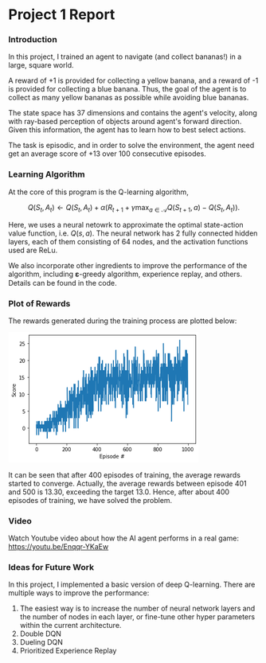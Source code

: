 # Project 1 Report

### Introduction

In this project, I trained an agent to navigate (and collect bananas!) in a large, square world.  

A reward of +1 is provided for collecting a yellow banana, and a reward of -1 is provided for collecting a blue banana. Thus, the goal of the agent is to collect as many yellow bananas as possible while avoiding blue bananas.  

The state space has 37 dimensions and contains the agent's velocity, along with ray-based perception of objects around agent's forward direction. Given this information, the agent has to learn how to best select actions.

The task is episodic, and in order to solve the environment, the agent need get an average score of +13 over 100 consecutive episodes.

### Learning Algorithm

At the core of this program is the Q-learning algorithm,

$$Q\left(S_{t}, A_{t}\right) \leftarrow Q\left(S_{t}, A_{t}\right)+\alpha\left(R_{t+1}+\gamma \max _{a \in \mathcal{A}} Q\left(S_{t+1}, a\right)-Q\left(S_{t}, A_{t}\right)\right).$$

Here, we uses a neural netowrk to approximate the optimal state-action value function, i.e. $Q(s,a)$. The neural network has 2 fully connected hidden layers, each of them consisting of 64 nodes, and the activation functions used are ReLu.

We also incorporate other ingredients to improve the performance of the algorithm, including 𝛆-greedy algorithm, experience replay, and others. Details can be found in the code.

### Plot of Rewards

The rewards generated during the training process are plotted below:

![rewards](pics/rewards.png)

It can be seen that after 400 episodes of training, the average rewards started to converge. Actually, the average rewards between episode 401 and 500 is 13.30, exceeding the target 13.0. Hence, after about 400 episodes of training, we have solved the problem. 

### Video

Watch Youtube video about how the AI agent performs in a real game: https://youtu.be/Enqqr-YKaEw

### Ideas for Future Work

In this project, I implemented a basic version of deep Q-learning. There are multiple ways to improve the performance:

1. The easiest way is to increase the number of neural network layers and the number of nodes in each layer, or fine-tune other hyper parameters within the current architecture.
2. Double DQN
3. Dueling DQN
4. Prioritized Experience Replay

